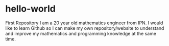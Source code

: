 # hello-world
First Repository
I am a 20 year old mathematics engineer from IPN. I would like to learn Github so I can make my own repository/website to understand and improve my mathematics and programming knowledge at the same time.
